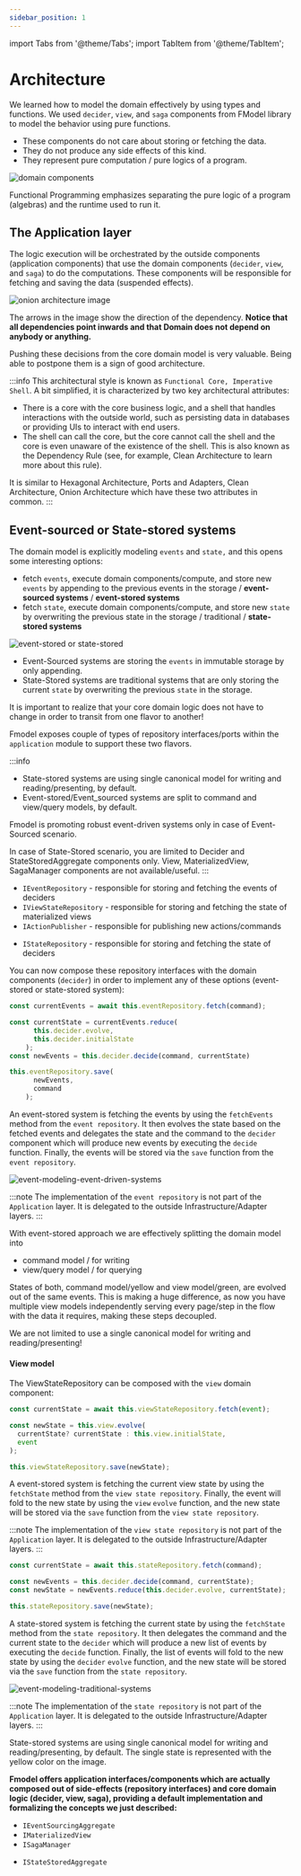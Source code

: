 ```yaml
---
sidebar_position: 1
---
```


import Tabs from '@theme/Tabs';
import TabItem from '@theme/TabItem';

# Architecture

We learned how to model the domain effectively by using types and functions.
We used `decider`, `view`, and `saga` components from FModel library to model the behavior using pure functions.

- These components do not care about storing or fetching the data.
- They do not produce any side effects of this kind.
- They represent pure computation / pure logics of a program.

![domain components](/img/domain-components.png)

Functional Programming emphasizes separating the pure logic of a program (algebras) and the runtime used to run it.



## The Application layer

The logic execution will be orchestrated by the outside components (application components) that use the domain
components (`decider`, `view`, and `saga`) to do the computations. These components will be responsible for fetching and
saving the data (suspended effects).

![onion architecture image](/img/onion.png)

The arrows in the image show the direction of the dependency.
**Notice that all dependencies point inwards and that Domain does not depend on anybody or anything.**

Pushing these decisions from the core domain model is very valuable.
Being able to postpone them is a sign of good architecture.

:::info
This architectural style is known as `Functional Core, Imperative Shell`. A bit simplified, it is characterized by two key architectural attributes:

- There is a core with the core business logic, and a shell that handles interactions with the outside world, such as persisting data in databases or providing UIs to interact with end users.
- The shell can call the core, but the core cannot call the shell and the core is even unaware of the existence of the shell. This is also known as the Dependency Rule (see, for example, Clean Architecture to learn more about this rule).

It is similar to Hexagonal Architecture, Ports and Adapters, Clean Architecture, Onion Architecture which have these two attributes in common.
:::

## Event-sourced or State-stored systems

The domain model is explicitly modeling `events` and `state,` and this opens some interesting options:

- fetch `events`, execute domain components/compute, and store new `events` by appending to the previous events in the
  storage / **event-sourced systems** / **event-stored systems**
- fetch `state`, execute domain components/compute, and store new `state` by overwriting the previous state in the
  storage / traditional / **state-stored systems**

![event-stored or state-stored](/img/es-ss.png)

- Event-Sourced systems are storing the `events` in immutable storage by only appending.
- State-Stored systems are traditional systems that are only storing the current `state` by overwriting the previous `state` in the storage.

It is important to realize that your core domain logic does not have to change in order to transit from one flavor to another!

Fmodel exposes couple of types of repository interfaces/ports within the `application` module to support these two flavors.

:::info
- State-stored systems are using single canonical model for writing and reading/presenting, by default.
- Event-stored/Event_sourced systems are split to command and view/query models, by default.

Fmodel is promoting robust event-driven systems only in case of Event-Sourced scenario.

In case of State-Stored scenario, you are limited to Decider and StateStoredAggregate components only. View, MaterializedView, SagaManager components are not available/useful.
:::

<Tabs groupId="system-type" queryString="system-type">
  <TabItem value="event-stored" label="Event-Stored / Event-Sourced">

  - `IEventRepository` - responsible for storing and fetching the events of deciders
  - `IViewStateRepository` - responsible for storing and fetching the state of materialized views
  - `IActionPublisher` - responsible for publishing new actions/commands

  </TabItem>

  
  <TabItem value="state-stored" label="State-Stored">

  - `IStateRepository` - responsible for storing and fetching the state of deciders


 </TabItem>
</Tabs>


You can now compose these repository interfaces with the domain components (`decider`) in order to implement any of
these options (event-stored or state-stored system):

<Tabs groupId="system-type" queryString="system-type">
  <TabItem value="event-stored" label="Event-Stored / Event-Sourced">

```ts
const currentEvents = await this.eventRepository.fetch(command);

const currentState = currentEvents.reduce(
      this.decider.evolve,
      this.decider.initialState
    );
const newEvents = this.decider.decide(command, currentState)

this.eventRepository.save(
      newEvents,
      command
    );
```

An event-stored system is fetching the events by using the `fetchEvents` method from the `event repository`.
It then evolves the state based on the fetched events and delegates the state and the command to the `decider` component
which will produce new events by executing the `decide` function.
Finally, the events will be stored via the `save` function from the `event repository`.

![event-modeling-event-driven-systems](/img/event-modeling-event-driven-systems.png)

:::note
The implementation of the `event repository` is not part of the `Application` layer. It is delegated to the outside
Infrastructure/Adapter layers.
:::

With event-stored approach we are effectively splitting the domain model into

- command model / for writing
- view/query model / for querying

States of both, command model/yellow and view model/green, are evolved out of the same events.
This is making a huge difference, as now you have multiple view models independently serving every page/step in the flow
with the data it requires, making these steps decoupled.

We are not limited to use a single canonical model for writing and reading/presenting!

#### View model

The ViewStateRepository can be composed with the `view` domain component:

```ts
const currentState = await this.viewStateRepository.fetch(event);

const newState = this.view.evolve(
  currentState? currentState : this.view.initialState,
  event
);

this.viewStateRepository.save(newState);
```

A event-stored system is fetching the current view state by using the `fetchState` method from
the `view state repository`.
Finally, the event will fold to the new state by using the `view` `evolve` function, and the new state will be stored
via the `save` function from the `view state repository`.

:::note
The implementation of the `view state repository` is not part of the `Application` layer. It is delegated to the outside
Infrastructure/Adapter layers.
:::

  
  </TabItem>

  <TabItem value="state-stored" label="State-Stored">

```ts
const currentState = await this.stateRepository.fetch(command);

const newEvents = this.decider.decide(command, currentState);
const newState = newEvents.reduce(this.decider.evolve, currentState);

this.stateRepository.save(newState);
```

A state-stored system is fetching the current state by using the `fetchState` method from the `state repository`.
It then delegates the command and the current state to the `decider` which will produce a new list of events by
executing the `decide` function.
Finally, the list of events will fold to the new state by using the `decider` `evolve` function, and the new state will
be stored via the `save` function from the `state repository`.

![event-modeling-traditional-systems](/img/event-modeling-traditional-systems.png)

:::note
The implementation of the `state repository` is not part of the `Application` layer. It is delegated to the outside
Infrastructure/Adapter layers.
:::

State-stored systems are using single canonical model for writing and reading/presenting, by default.
The single state is represented with the yellow color on the image.


  </TabItem>
</Tabs>

**Fmodel offers application interfaces/components which are actually composed out of side-effects (repository interfaces) and core domain logic (decider, view, saga),
providing a default implementation and formalizing the concepts we just described:**

<Tabs groupId="system-type" queryString="system-type">
  <TabItem value="event-stored" label="Event-Stored / Event-Sourced">

  - `IEventSourcingAggregate`
  - `IMaterializedView`
  - `ISagaManager`

  </TabItem>
  
  <TabItem value="state-stored" label="State-Stored">

  - `IStateStoredAggregate`

 </TabItem>
</Tabs>
